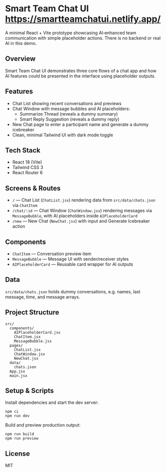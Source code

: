 # Smart Team Chat UI      https://smartteamchatui.netlify.app/

A minimal React + Vite prototype showcasing AI‑enhanced team communication with simple placeholder actions. There is no backend or real AI in this demo.

## Overview
Smart Team Chat UI demonstrates three core flows of a chat app and how AI features could be presented in the interface using placeholder outputs.

## Features
- Chat List showing recent conversations and previews
- Chat Window with message bubbles and AI placeholders:
  - Summarize Thread (reveals a dummy summary)
  - Smart Reply Suggestion (reveals a dummy reply)
- New Chat page to enter a participant name and generate a dummy icebreaker
- Clean, minimal Tailwind UI with dark mode toggle

## Tech Stack
- React 18 (Vite)
- Tailwind CSS 3
- React Router 6

## Screens & Routes
- `/` — Chat List (`ChatList.jsx`) rendering data from `src/data/chats.json` via `ChatItem`
- `/chat/:id` — Chat Window (`ChatWindow.jsx`) rendering messages via `MessageBubble`, with AI placeholders inside `AIPlaceholderCard`
- `/new` — New Chat (`NewChat.jsx`) with input and Generate Icebreaker action

## Components
- `ChatItem` — Conversation preview item
- `MessageBubble` — Message UI with sender/receiver styles
- `AIPlaceholderCard` — Reusable card wrapper for AI outputs

## Data
`src/data/chats.json` holds dummy conversations, e.g. names, last message, time, and message arrays.

## Project Structure
```
src/
  components/
    AIPlaceholderCard.jsx
    ChatItem.jsx
    MessageBubble.jsx
  pages/
    ChatList.jsx
    ChatWindow.jsx
    NewChat.jsx
  data/
    chats.json
  App.jsx
  main.jsx
```

## Setup & Scripts
Install dependencies and start the dev server:
```
npm ci
npm run dev
```

Build and preview production output:
```
npm run build
npm run preview
```

## License
MIT

